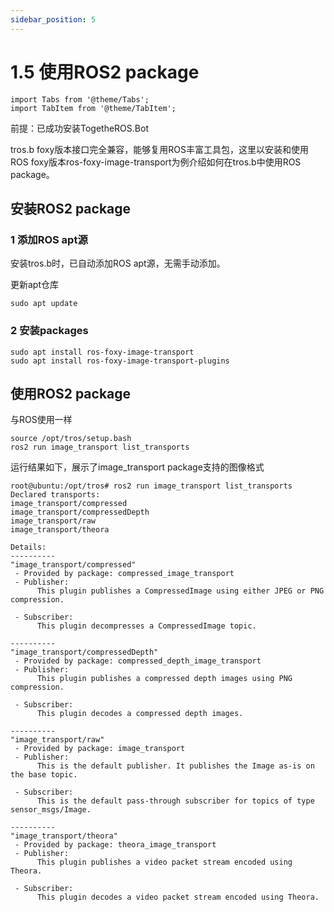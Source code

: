 ```yaml
---
sidebar_position: 5
---
```


# 1.5 使用ROS2 package

```mdx-code-block
import Tabs from '@theme/Tabs';
import TabItem from '@theme/TabItem';
```

前提：已成功安装TogetheROS.Bot

tros.b foxy版本接口完全兼容，能够复用ROS丰富工具包，这里以安装和使用ROS foxy版本ros-foxy-image-transport为例介绍如何在tros.b中使用ROS package。

## 安装ROS2 package

### 1 添加ROS apt源

安装tros.b时，已自动添加ROS apt源，无需手动添加。

更新apt仓库

```shell
sudo apt update
```

### 2 安装packages

```shell
sudo apt install ros-foxy-image-transport
sudo apt install ros-foxy-image-transport-plugins
```

## 使用ROS2 package

与ROS使用一样

```shell
source /opt/tros/setup.bash
ros2 run image_transport list_transports
```

运行结果如下，展示了image_transport package支持的图像格式

```shell
root@ubuntu:/opt/tros# ros2 run image_transport list_transports
Declared transports:
image_transport/compressed
image_transport/compressedDepth
image_transport/raw
image_transport/theora

Details:
----------
"image_transport/compressed"
 - Provided by package: compressed_image_transport
 - Publisher:
      This plugin publishes a CompressedImage using either JPEG or PNG compression.

 - Subscriber:
      This plugin decompresses a CompressedImage topic.

----------
"image_transport/compressedDepth"
 - Provided by package: compressed_depth_image_transport
 - Publisher:
      This plugin publishes a compressed depth images using PNG compression.

 - Subscriber:
      This plugin decodes a compressed depth images.

----------
"image_transport/raw"
 - Provided by package: image_transport
 - Publisher:
      This is the default publisher. It publishes the Image as-is on the base topic.

 - Subscriber:
      This is the default pass-through subscriber for topics of type sensor_msgs/Image.

----------
"image_transport/theora"
 - Provided by package: theora_image_transport
 - Publisher:
      This plugin publishes a video packet stream encoded using Theora.

 - Subscriber:
      This plugin decodes a video packet stream encoded using Theora.
```
